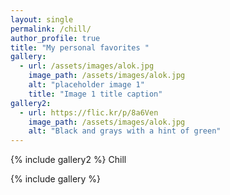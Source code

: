 ```yaml
---
layout: single
permalink: /chill/
author_profile: true
title: "My personal favorites "
gallery:
  - url: /assets/images/alok.jpg
    image_path: /assets/images/alok.jpg
    alt: "placeholder image 1"
    title: "Image 1 title caption"
gallery2:
  - url: https://flic.kr/p/8a6Ven
    image_path: /assets/images/alok.jpg
    alt: "Black and grays with a hint of green"
---
```


{% include gallery2 %}
Chill

{% include gallery %}